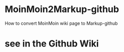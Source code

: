 # MoinMoin2Markup-github
How to convert MoinMoin wiki page to Markup-github
# see in the Github Wiki
